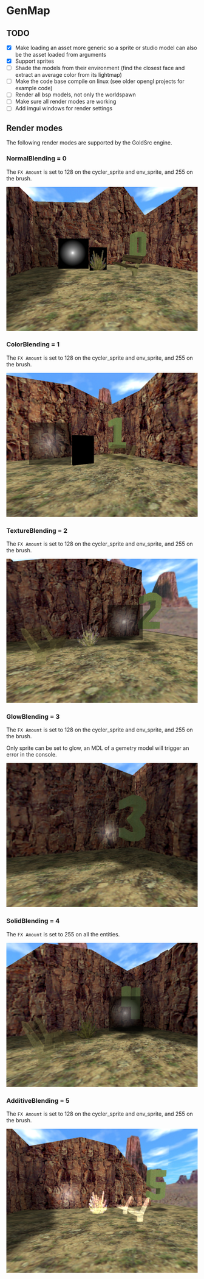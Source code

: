 # GenMap

## TODO

- [x] Make loading an asset more generic so a sprite or studio model can also be the asset loaded from arguments
- [x] Support sprites
- [ ] Shade the models from their environment (find the closest face and extract an average color from its lightmap)
- [ ] Make the code base compile on linux (see older opengl projects for example code)
- [ ] Render all bsp models, not only the worldspawn
- [ ] Make sure all render modes are working
- [ ] Add imgui windows for render settings

## Render modes

The following render modes are supported by the GoldSrc engine.

### NormalBlending = 0

The ``FX Amount`` is set to 128 on the cycler_sprite and env_sprite, and 255 on the brush.

![Example of normal blending in GoldSrc](docs/NormalBlending.png)

### ColorBlending = 1

The ``FX Amount`` is set to 128 on the cycler_sprite and env_sprite, and 255 on the brush.

![Example of color blending in GoldSrc](docs/ColorBlending.png)

### TextureBlending = 2

The ``FX Amount`` is set to 128 on the cycler_sprite and env_sprite, and 255 on the brush.

![Example of texture blending in GoldSrc](docs/TextureBlending.png)

### GlowBlending = 3

The ``FX Amount`` is set to 128 on the cycler_sprite and env_sprite, and 255 on the brush.

Only sprite can be set to glow, an MDL of a gemetry model will trigger an error in the console.

![Example of glow blending in GoldSrc](docs/GlowBlending.png)

### SolidBlending = 4

The ``FX Amount`` is set to 255 on all the entities.

![Example of solid blending in GoldSrc](docs/SolidBlending.png)

### AdditiveBlending = 5

The ``FX Amount`` is set to 128 on the cycler_sprite and env_sprite, and 255 on the brush.

![Example of additive blending in GoldSrc](docs/AdditiveBlending.png)

